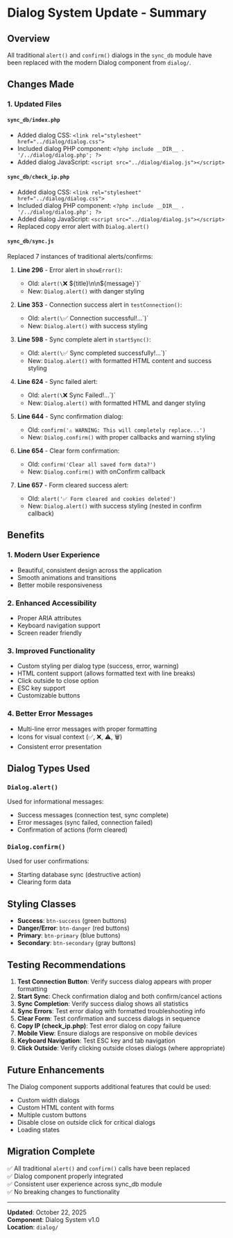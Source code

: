 # Dialog System Update - Summary

## Overview
All traditional `alert()` and `confirm()` dialogs in the `sync_db` module have been replaced with the modern Dialog component from `dialog/`.

## Changes Made

### 1. Updated Files

#### `sync_db/index.php`
- Added dialog CSS: `<link rel="stylesheet" href="../dialog/dialog.css">`
- Included dialog PHP component: `<?php include __DIR__ . '/../dialog/dialog.php'; ?>`
- Added dialog JavaScript: `<script src="../dialog/dialog.js"></script>`

#### `sync_db/check_ip.php`
- Added dialog CSS: `<link rel="stylesheet" href="../dialog/dialog.css">`
- Included dialog PHP component: `<?php include __DIR__ . '/../dialog/dialog.php'; ?>`
- Added dialog JavaScript: `<script src="../dialog/dialog.js"></script>`
- Replaced copy error alert with `Dialog.alert()`

#### `sync_db/sync.js`
Replaced 7 instances of traditional alerts/confirms:

1. **Line 296** - Error alert in `showError()`:
   - Old: `alert(\`❌ ${title}\n\n${message}\`)`
   - New: `Dialog.alert()` with danger styling

2. **Line 353** - Connection success alert in `testConnection()`:
   - Old: `alert(\`✅ Connection successful!...\`)`
   - New: `Dialog.alert()` with success styling

3. **Line 598** - Sync complete alert in `startSync()`:
   - Old: `alert(\`✅ Sync completed successfully!...\`)`
   - New: `Dialog.alert()` with formatted HTML content and success styling

4. **Line 624** - Sync failed alert:
   - Old: `alert(\`❌ Sync Failed!...\`)`
   - New: `Dialog.alert()` with formatted HTML and danger styling

5. **Line 644** - Sync confirmation dialog:
   - Old: `confirm('⚠️ WARNING: This will completely replace...')`
   - New: `Dialog.confirm()` with proper callbacks and warning styling

6. **Line 654** - Clear form confirmation:
   - Old: `confirm('Clear all saved form data?')`
   - New: `Dialog.confirm()` with onConfirm callback

7. **Line 657** - Form cleared success alert:
   - Old: `alert('✅ Form cleared and cookies deleted')`
   - New: `Dialog.alert()` with success styling (nested in confirm callback)

## Benefits

### 1. **Modern User Experience**
   - Beautiful, consistent design across the application
   - Smooth animations and transitions
   - Better mobile responsiveness

### 2. **Enhanced Accessibility**
   - Proper ARIA attributes
   - Keyboard navigation support
   - Screen reader friendly

### 3. **Improved Functionality**
   - Custom styling per dialog type (success, error, warning)
   - HTML content support (allows formatted text with line breaks)
   - Click outside to close option
   - ESC key support
   - Customizable buttons

### 4. **Better Error Messages**
   - Multi-line error messages with proper formatting
   - Icons for visual context (✅, ❌, ⚠️, 🗑️)
   - Consistent error presentation

## Dialog Types Used

### `Dialog.alert()`
Used for informational messages:
- Success messages (connection test, sync complete)
- Error messages (sync failed, connection failed)
- Confirmation of actions (form cleared)

### `Dialog.confirm()`
Used for user confirmations:
- Starting database sync (destructive action)
- Clearing form data

## Styling Classes

- **Success**: `btn-success` (green buttons)
- **Danger/Error**: `btn-danger` (red buttons)
- **Primary**: `btn-primary` (blue buttons)
- **Secondary**: `btn-secondary` (gray buttons)

## Testing Recommendations

1. **Test Connection Button**: Verify success dialog appears with proper formatting
2. **Start Sync**: Check confirmation dialog and both confirm/cancel actions
3. **Sync Completion**: Verify success dialog shows all statistics
4. **Sync Errors**: Test error dialog with formatted troubleshooting info
5. **Clear Form**: Test confirmation and success dialogs in sequence
6. **Copy IP (check_ip.php)**: Test error dialog on copy failure
7. **Mobile View**: Ensure dialogs are responsive on mobile devices
8. **Keyboard Navigation**: Test ESC key and tab navigation
9. **Click Outside**: Verify clicking outside closes dialogs (where appropriate)

## Future Enhancements

The Dialog component supports additional features that could be used:
- Custom width dialogs
- Custom HTML content with forms
- Multiple custom buttons
- Disable close on outside click for critical dialogs
- Loading states

## Migration Complete

✅ All traditional `alert()` and `confirm()` calls have been replaced  
✅ Dialog component properly integrated  
✅ Consistent user experience across sync_db module  
✅ No breaking changes to functionality  

---

**Updated**: October 22, 2025  
**Component**: Dialog System v1.0  
**Location**: `dialog/`

